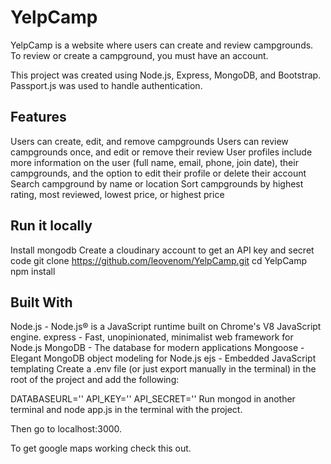 # YelpCamp

YelpCamp is a website where users can create and review campgrounds. To review or create a campground, you must have an account.

This project was created using Node.js, Express, MongoDB, and Bootstrap. Passport.js was used to handle authentication.

## Features
Users can create, edit, and remove campgrounds
Users can review campgrounds once, and edit or remove their review
User profiles include more information on the user (full name, email, phone, join date), their campgrounds, and the option to edit their profile or delete their account
Search campground by name or location
Sort campgrounds by highest rating, most reviewed, lowest price, or highest price
## Run it locally
Install mongodb
Create a cloudinary account to get an API key and secret code
git clone https://github.com/leovenom/YelpCamp.git
cd YelpCamp
npm install
## Built With
Node.js - Node.js® is a JavaScript runtime built on Chrome's V8 JavaScript engine.
express - Fast, unopinionated, minimalist web framework for Node.js
MongoDB - The database for modern applications
Mongoose - Elegant MongoDB object modeling for Node.js
ejs - Embedded JavaScript templating
Create a .env file (or just export manually in the terminal) in the root of the project and add the following:

DATABASEURL='<url>'
API_KEY=''<key>
API_SECRET='<secret>'
Run mongod in another terminal and node app.js in the terminal with the project.

Then go to localhost:3000.

To get google maps working check this out.
